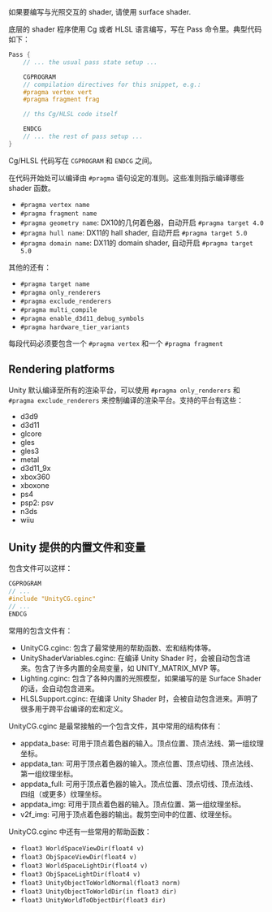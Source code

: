 如果要编写与光照交互的 shader, 请使用 surface shader.

底层的 shader 程序使用 Cg 或者 HLSL 语言编写，写在 Pass 命令里。典型代码如下：

```glsl
Pass {
    // ... the usual pass state setup ...

    CGPROGRAM
    // compilation directives for this snippet, e.g.:
    #pragma vertex vert
    #pragma fragment frag

    // ths Cg/HLSL code itself

    ENDCG
    // ... the rest of pass setup ...
}
```

Cg/HLSL 代码写在 `CGPROGRAM` 和 `ENDCG` 之间。

在代码开始处可以编译由 `#pragma` 语句设定的准则。这些准则指示编译哪些 shader 函数。

- `#pragma vertex name`
- `#pragma fragment name`
- `#pragma geometry name`: DX10的几何着色器，自动开启 `#pragma target 4.0`
- `#pragma hull name`: DX11的 hall shader, 自动开启 `#pragma target 5.0`
- `#pragma domain name`: DX11的 domain shader, 自动开启 `#pragma target 5.0`

其他的还有：

- `#pragma target name`
- `#pragma only_renderers`
- `#pragma exclude_renderers`
- `#pragma multi_compile`
- `#pragma enable_d3d11_debug_symbols`
- `#pragma hardware_tier_variants`

每段代码必须要包含一个 `#pragma vertex` 和一个 `#pragma fragment`

## Rendering platforms

Unity 默认编译至所有的渲染平台，可以使用 `#pragma only_renderers` 和 `#pragma exclude_renderers` 来控制编译的渲染平台。支持的平台有这些：

- d3d9
- d3d11
- glcore
- gles
- gles3
- metal
- d3d11_9x
- xbox360
- xboxone
- ps4
- psp2: psv
- n3ds
- wiiu

## Unity 提供的内置文件和变量

包含文件可以这样：

```glsl
CGPROGRAM
// ...
#include "UnityCG.cginc"
// ...
ENDCG
```

常用的包含文件有：

- UnityCG.cginc: 包含了最常使用的帮助函数、宏和结构体等。
- UnityShaderVariables.cginc: 在编译 Unity Shader 时，会被自动包含进来。包含了许多内置的全局变量，如 UNITY_MATRIX_MVP 等。
- Lighting.cginc: 包含了各种内置的光照模型，如果编写的是 Surface Shader 的话，会自动包含进来。
- HLSLSupport.cginc: 在编译 Unity Shader 时，会被自动包含进来。声明了很多用于跨平台编译的宏和定义。

UnityCG.cginc 是最常接触的一个包含文件，其中常用的结构体有：

- appdata_base: 可用于顶点着色器的输入。顶点位置、顶点法线、第一组纹理坐标。
- appdata_tan: 可用于顶点着色器的输入。顶点位置、顶点切线、顶点法线、第一组纹理坐标。
- appdata_full: 可用于顶点着色器的输入。顶点位置、顶点切线、顶点法线、四组（或更多）纹理坐标。
- appdata_img: 可用于顶点着色器的输入。顶点位置、第一组纹理坐标。
- v2f_img: 可用于顶点着色器的输出。裁剪空间中的位置、纹理坐标。

UnityCG.cginc 中还有一些常用的帮助函数：

- `float3 WorldSpaceViewDir(float4 v)`
- `float3 ObjSpaceViewDir(float4 v)`
- `float3 WorldSpaceLightDir(float4 v)`
- `float3 ObjSpaceLightDir(float4 v)`
- `float3 UnityObjectToWorldNormal(float3 norm)`
- `float3 UnityObjectToWorldDir(in float3 dir)`
- `float3 UnityWorldToObjectDir(float3 dir)`
